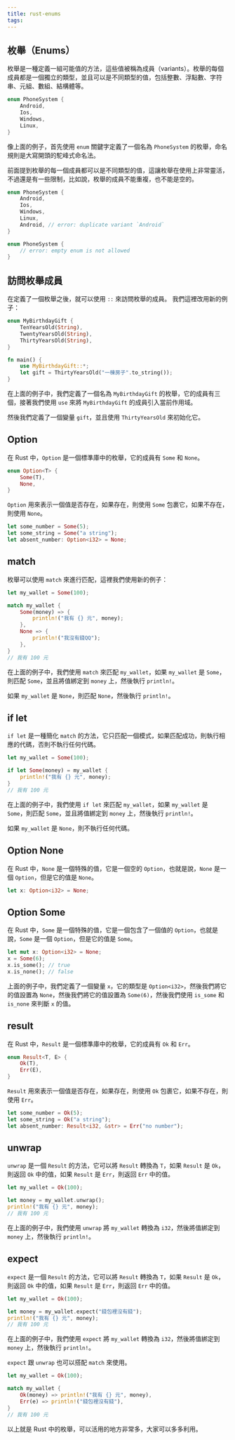 ```yaml
---
title: rust-enums
tags:
---
```


## 枚舉（Enums）

枚舉是一種定義一組可能值的方法，這些值被稱為成員（variants）。枚舉的每個成員都是一個獨立的類型，並且可以是不同類型的值，包括整數、浮點數、字符串、元組、數組、結構體等。

```rust
enum PhoneSystem {
    Android,
    Ios,
    Windows,
    Linux,
}
```

像上面的例子，首先使用 `enum` 關鍵字定義了一個名為 `PhoneSystem` 的枚舉，命名規則是大寫開頭的駝峰式命名法。

前面提到枚舉的每一個成員都可以是不同類型的值，這讓枚舉在使用上非常靈活，不過還是有一些限制，比如說，枚舉的成員不能重複，也不能是空的。

```rust
enum PhoneSystem {
    Android,
    Ios,
    Windows,
    Linux,
    Android, // error: duplicate variant `Android`
}
```

```rust
enum PhoneSystem {
    // error: empty enum is not allowed
}
```

## 訪問枚舉成員

在定義了一個枚舉之後，就可以使用 `::` 來訪問枚舉的成員。
我們這裡改用新的例子：

```rust
enum MyBirthdayGift {
    TenYearsOld(String),
    TwentyYearsOld(String),
    ThirtyYearsOld(String),
}

fn main() {
    use MyBirthdayGift::*;
    let gift = ThirtyYearsOld("一棟房子".to_string());
}
```

在上面的例子中，我們定義了一個名為 `MyBirthdayGift` 的枚舉，它的成員有三個，接著我們使用 `use` 來將 `MyBirthdayGift` 的成員引入當前作用域。

然後我們定義了一個變量 `gift`，並且使用 `ThirtyYearsOld` 來初始化它。

## Option

在 Rust 中，`Option` 是一個標準庫中的枚舉，它的成員有 `Some` 和 `None`。

```rust
enum Option<T> {
    Some(T),
    None,
}
```

`Option` 用來表示一個值是否存在，如果存在，則使用 `Some` 包裹它，如果不存在，則使用 `None`。

```rust
let some_number = Some(5);
let some_string = Some("a string");
let absent_number: Option<i32> = None;
```

## match

枚舉可以使用 `match` 來進行匹配，這裡我們使用新的例子：

```rust
let my_wallet = Some(100);

match my_wallet {
    Some(money) => {
        println!("我有 {} 元", money);
    },
    None => {
        println!("我沒有錢QQ");
    },
}
// 我有 100 元
```

在上面的例子中，我們使用 `match` 來匹配 `my_wallet`，如果 `my_wallet` 是 `Some`，則匹配 `Some`，並且將值綁定到 `money` 上，然後執行 `println!`。

如果 `my_wallet` 是 `None`，則匹配 `None`，然後執行 `println!`。

## if let

`if let` 是一種簡化 `match` 的方法，它只匹配一個模式，如果匹配成功，則執行相應的代碼，否則不執行任何代碼。

```rust
let my_wallet = Some(100);

if let Some(money) = my_wallet {
    println!("我有 {} 元", money);
}
// 我有 100 元
```

在上面的例子中，我們使用 `if let` 來匹配 `my_wallet`，如果 `my_wallet` 是 `Some`，則匹配 `Some`，並且將值綁定到 `money` 上，然後執行 `println!`。

如果 `my_wallet` 是 `None`，則不執行任何代碼。

## Option None

在 Rust 中，`None` 是一個特殊的值，它是一個空的 `Option`，也就是說，`None` 是一個 `Option`，但是它的值是 `None`。

```rust
let x: Option<i32> = None;
```

## Option Some

在 Rust 中，`Some` 是一個特殊的值，它是一個包含了一個值的 `Option`，也就是說，`Some` 是一個 `Option`，但是它的值是 `Some`。

```rust
let mut x: Option<i32> = None;
x = Some(6);
x.is_some(); // true
x.is_none(); // false
```

上面的例子中，我們定義了一個變量 `x`，它的類型是 `Option<i32>`，然後我們將它的值設置為 `None`，然後我們將它的值設置為 `Some(6)`，然後我們使用 `is_some` 和 `is_none` 來判斷 `x` 的值。

## result

在 Rust 中，`Result` 是一個標準庫中的枚舉，它的成員有 `Ok` 和 `Err`。

```rust
enum Result<T, E> {
    Ok(T),
    Err(E),
}
```

`Result` 用來表示一個值是否存在，如果存在，則使用 `Ok` 包裹它，如果不存在，則使用 `Err`。

```rust
let some_number = Ok(5);
let some_string = Ok("a string");
let absent_number: Result<i32, &str> = Err("no number");
```

## unwrap

`unwrap` 是一個 `Result` 的方法，它可以將 `Result` 轉換為 `T`，如果 `Result` 是 `Ok`，則返回 `Ok` 中的值，如果 `Result` 是 `Err`，則返回 `Err` 中的值。

```rust
let my_wallet = Ok(100);

let money = my_wallet.unwrap();
println!("我有 {} 元", money);
// 我有 100 元
```

在上面的例子中，我們使用 `unwrap` 將 `my_wallet` 轉換為 `i32`，然後將值綁定到 `money` 上，然後執行 `println!`。

## expect

`expect` 是一個 `Result` 的方法，它可以將 `Result` 轉換為 `T`，如果 `Result` 是 `Ok`，則返回 `Ok` 中的值，如果 `Result` 是 `Err`，則返回 `Err` 中的值。

```rust
let my_wallet = Ok(100);

let money = my_wallet.expect("錢包裡沒有錢");
println!("我有 {} 元", money);
// 我有 100 元
```

在上面的例子中，我們使用 `expect` 將 `my_wallet` 轉換為 `i32`，然後將值綁定到 `money` 上，然後執行 `println!`。

`expect` 跟 `unwrap` 也可以搭配 `match` 來使用。

```rust
let my_wallet = Ok(100);

match my_wallet {
    Ok(money) => println!("我有 {} 元", money),
    Err(e) => println!("錢包裡沒有錢"),
}
// 我有 100 元
```

以上就是 Rust 中的枚舉，可以活用的地方非常多，大家可以多多利用。